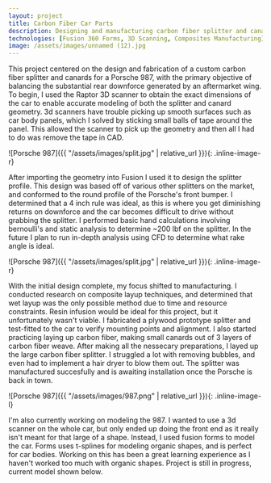 ```yaml
---
layout: project
title: Carbon Fiber Car Parts
description: Designing and manufacturing carbon fiber splitter and canards to create front end downforce
technologies: [Fusion 360 Forms, 3D Scanning, Composites Manufacturing]
image: /assets/images/unnamed (12).jpg
---
```

This project centered on the design and fabrication of a custom carbon fiber splitter and canards for a Porsche 987, with the primary objective of balancing the substantial rear downforce generated by an aftermarket wing. To begin, I used the Raptor 3D scanner to obtain the exact dimensions of the car to enable accurate modeling of both the splitter and canard geometry. 3d scanners have trouble picking up smooth surfaces such as car body panels, which I solved by sticking small balls of tape around the panel. This allowed the scanner to pick up the geometry and then all I had to do was remove the tape in CAD.

![Porsche 987]({{ "/assets/images/split.jpg" | relative_url }}){: .inline-image-r}

After importing the geometry into Fusion I used it to design the splitter profile. This design was based off of various other splitters on the market, and conformed to the round profile of the Porsche's front bumper. I determined that a 4 inch rule was ideal, as this is where you get diminishing returns on downforce and the car becomes difficult to drive without grabbing the splitter. I performed basic hand calculations involving bernoulli's and static analysis to determine ~200 lbf on the splitter. In the future I plan to run in-depth analysis using CFD to determine what rake angle is ideal.

![Porsche 987]({{ "/assets/images/split.jpg" | relative_url }}){: .inline-image-r}


With the initial design complete, my focus shifted to manufacturing. I conducted research on composite layup techniques, and determined that wet layup was the only possible method due to time and resource constraints. Resin infusion would be ideal for this project, but it unfortunately wasn't viable. I fabricated a plywood prototype splitter and test-fitted to the car to verify mounting points and alignment. I also started practicing laying up carbon fiber, making small canards out of 3 layers of carbon fiber weave. After making all the nessecary preparations, I layed up the large carbon fiber splitter. I struggled a lot with removing bubbles, and even had to implement a hair dryer to blow them out. The splitter was manufactured succesfully and is awaiting installation once the Porsche is back in town. 


![Porsche 987]({{ "/assets/images/987.png" | relative_url }}){: .inline-image-l}

I'm also currently working on modeling the 987. I wanted to use a 3d scanner on the whole car, but only ended up doing the front end as it really isn't meant for that large of a shape. Instead, I used fusion forms to model the car. Forms uses t-splines for modeling organic shapes, and is perfect for car bodies. Working on this has been a great learning experience as I haven't worked too much with organic shapes. Project is still in progress, current model shown below.

